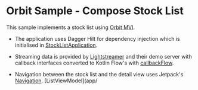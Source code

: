 # Orbit Sample - Compose Stock List

This sample implements a stock list using [Orbit MVI](https://github.com/orbit-mvi/orbit-mvi).

- The application uses Dagger Hilt for dependency injection which is initialised
  in [StockListApplication](app/src/main/kotlin/org/orbitmvi/orbit/sample/stocklist/StockListApplication.kt).

- Streaming data is provided by [Lightstreamer](https://lightstreamer.com) and
  their demo server with callback interfaces converted to Kotlin Flow's with
  [callbackFlow](https://kotlin.github.io/kotlinx.coroutines/kotlinx-coroutines-core/kotlinx.coroutines.flow/callback-flow.html).

- Navigation between the stock list and the detail view uses Jetpack's [Navigation](https://developer.android.com/jetpack/compose/navigation).
  [ListViewModel](app/